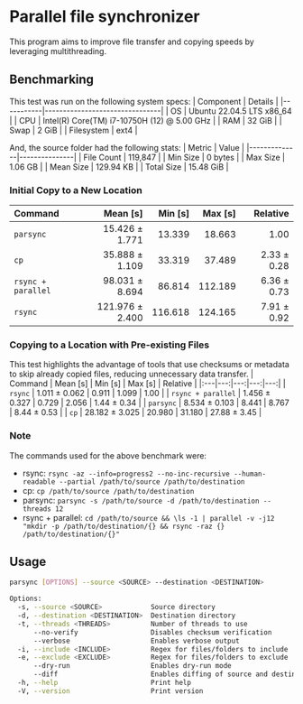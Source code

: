 # Parallel file synchronizer
This program aims to improve file transfer and copying speeds by leveraging multithreading.

## Benchmarking
This test was run on the following system specs:
| Component | Details                        |
|-----------|--------------------------------|
| OS        | Ubuntu 22.04.5 LTS x86_64      |
| CPU       | Intel(R) Core(TM) i7-10750H (12) @ 5.00 GHz |
| RAM       | 32 GiB            |
| Swap       | 2 GiB            |
| Filesystem       | ext4            |

And, the source folder had the following stats:
| Metric       | Value         |
|--------------|---------------|
| File Count   | 119,847       |
| Min Size     | 0 bytes       |
| Max Size     | 1.06 GB       |
| Mean Size    | 129.94 KB     |
| Total Size   | 15.48 GiB     |

### Initial Copy to a New Location

| Command | Mean [s] | Min [s] | Max [s] | Relative |
|:---|---:|---:|---:|---:|
| `parsync` | 15.426 ± 1.771 | 13.339 | 18.663 | 1.00 |
| `cp` | 35.888 ± 1.109 | 33.319 | 37.489 | 2.33 ± 0.28 |
| `rsync + parallel` | 98.031 ± 8.694 | 86.814 | 112.189 | 6.36 ± 0.73 |
| `rsync` | 121.976 ± 2.400 | 116.618 | 124.165 | 7.91 ± 0.92 |

### Copying to a Location with Pre-existing Files
This test highlights the advantage of tools that use checksums or metadata to skip already copied files, reducing unnecessary data transfer.
| Command | Mean [s] | Min [s] | Max [s] | Relative |
|:---|---:|---:|---:|---:|
| `rsync` | 1.011 ± 0.062 | 0.911 | 1.099 | 1.00 |
| `rsync + parallel` | 1.456 ± 0.327 | 0.729 | 2.056 | 1.44 ± 0.34 |
| `parsync` | 8.534 ± 0.103 | 8.441 | 8.767 | 8.44 ± 0.53 |
| `cp` | 28.182 ± 3.025 | 20.980 | 31.180 | 27.88 ± 3.45 |

### Note
The commands used for the above benchmark were:
- rsync: `rsync -az --info=progress2 --no-inc-recursive --human-readable --partial /path/to/source /path/to/destination`
- cp: `cp /path/to/source /path/to/destination`
- parsync: `parsync -s /path/to/source -d /path/to/destination --threads 12`
- rsync + parallel: `cd /path/to/source && \ls -1 | parallel -v -j12 "mkdir -p /path/to/destination/{} && rsync -raz {} /path/to/destination/{}"`

## Usage
```bash
parsync [OPTIONS] --source <SOURCE> --destination <DESTINATION>

Options:
  -s, --source <SOURCE>            Source directory
  -d, --destination <DESTINATION>  Destination directory
  -t, --threads <THREADS>          Number of threads to use
      --no-verify                  Disables checksum verification
      --verbose                    Enables verbose output
  -i, --include <INCLUDE>          Regex for files/folders to include
  -e, --exclude <EXCLUDE>          Regex for files/folders to exclude
      --dry-run                    Enables dry-run mode
      --diff                       Enables diffing of source and destination directories
  -h, --help                       Print help
  -V, --version                    Print version
```

